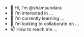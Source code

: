 - 👋 Hi, I’m @shamsundara
- 👀 I’m interested in ...
- 🌱 I’m currently learning ...
- 💞️ I’m looking to collaborate on ...
- 📫 How to reach me ...

<!---
shamsundara/shamsundara is a ✨ special ✨ repository because its `README.md` (this file) appears on your GitHub profile.
You can click the Preview link to take a look at your changes.
--->
